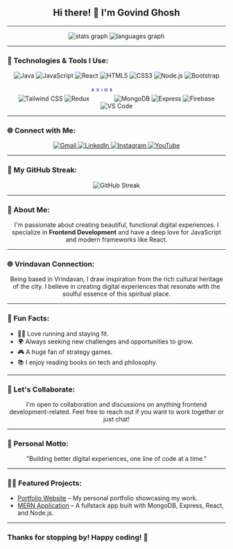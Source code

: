 <h2 align="center">Hi there! 👋 I'm Govind Ghosh</h2>

---

<div align="center">
  <img src="https://github-readme-stats.vercel.app/api?username=govindghosh&hide_title=false&hide_rank=false&show_icons=true&include_all_commits=true&count_private=true&disable_animations=false&theme=dracula&locale=en&hide_border=true" height="150" alt="stats graph" />
  <img src="https://github-readme-stats.vercel.app/api/top-langs?username=govindghosh&locale=en&hide_title=false&layout=compact&card_width=320&langs_count=5&theme=dracula&hide_border=true" height="150" alt="languages graph" />
</div>

---

### 🚀 Technologies & Tools I Use:

<div align="center">
  <img src="https://cdn.jsdelivr.net/gh/devicons/devicon/icons/java/java-original.svg" height="50" alt="Java" />
  <img src="https://cdn.jsdelivr.net/gh/devicons/devicon/icons/javascript/javascript-original.svg" height="50" alt="JavaScript" />
  <img src="https://cdn.jsdelivr.net/gh/devicons/devicon/icons/react/react-original.svg" height="50" alt="React" />
  <img src="https://cdn.jsdelivr.net/gh/devicons/devicon/icons/html5/html5-original.svg" height="50" alt="HTML5" />
  <img src="https://cdn.jsdelivr.net/gh/devicons/devicon/icons/css3/css3-original.svg" height="50" alt="CSS3" />
  <img src="https://cdn.jsdelivr.net/gh/devicons/devicon/icons/nodejs/nodejs-original.svg" height="50" alt="Node.js" />
  <img src="https://cdn.jsdelivr.net/gh/devicons/devicon/icons/bootstrap/bootstrap-original.svg" height="50" alt="Bootstrap" />
  <img src="https://cdn.jsdelivr.net/gh/devicons/devicon/icons/tailwindcss/tailwindcss-original-wordmark.svg" height="50" alt="Tailwind CSS" />
  <img src="https://cdn.jsdelivr.net/gh/devicons/devicon/icons/redux/redux-original.svg" height="50" alt="Redux" />
  <img src="https://raw.githubusercontent.com/devicons/devicon/v2.16.0/icons/axios/axios-plain-wordmark.svg" height="50" alt="Axios" />
  <img src="https://cdn.jsdelivr.net/gh/devicons/devicon/icons/mongodb/mongodb-original.svg" height="50" alt="MongoDB" />
  <img src="https://cdn.jsdelivr.net/gh/devicons/devicon/icons/express/express-original.svg" height="50" alt="Express" />
  <img src="https://cdn.jsdelivr.net/gh/devicons/devicon/icons/firebase/firebase-plain.svg" height="50" alt="Firebase" />
  <img src="https://cdn.jsdelivr.net/gh/devicons/devicon/icons/vscode/vscode-original.svg" height="50" alt="VS Code" />
</div>

---

### 🌐 Connect with Me:

<div align="center">
  <a href="mailto:govindghosh0@gmail.com" target="_blank">
    <img src="https://img.shields.io/static/v1?message=Gmail&logo=gmail&label=&color=D14836&logoColor=white&labelColor=&style=for-the-badge" height="40" alt="Gmail" />
  </a>
  <a href="https://www.linkedin.com/in/govind-web-developer" target="_blank">
    <img src="https://img.shields.io/static/v1?message=LinkedIn&logo=linkedin&label=&color=0077B5&logoColor=white&labelColor=&style=for-the-badge" height="40" alt="LinkedIn" />
  </a>
  <a href="https://www.instagram.com/govindghosh0" target="_blank">
    <img src="https://img.shields.io/static/v1?message=Instagram&logo=instagram&label=&color=E4405F&logoColor=white&labelColor=&style=for-the-badge" height="40" alt="Instagram" />
  </a>
  <a href="https://www.youtube.com/c/yourchannel" target="_blank">
    <img src="https://img.shields.io/static/v1?message=YouTube&logo=youtube&label=&color=FF0000&logoColor=white&labelColor=&style=for-the-badge" height="40" alt="YouTube" />
  </a>
</div>

---

### 🎯 My GitHub Streak:

<div align="center">
  <img src="https://github-readme-streak-stats.herokuapp.com/?user=govindghosh&theme=dracula&hide_border=true" alt="GitHub Streak" />
</div>

---

### 🌱 About Me:

<p align="center">
  I'm passionate about creating beautiful, functional digital experiences. I specialize in <strong>Frontend Development</strong> and have a deep love for JavaScript and modern frameworks like React.
</p>

---

### 🌐 Vrindavan Connection:

<p align="center">
  Being based in Vrindavan, I draw inspiration from the rich cultural heritage of the city. I believe in creating digital experiences that resonate with the soulful essence of this spiritual place.
</p>

---

### 🧩 Fun Facts:

- 🏃‍♂️ Love running and staying fit.
- 🌍 Always seeking new challenges and opportunities to grow.
- 🎮 A huge fan of strategy games.
- 📚 I enjoy reading books on tech and philosophy.

---

### 🎯 Let's Collaborate:

<p align="center">
  I'm open to collaboration and discussions on anything frontend development-related. Feel free to reach out if you want to work together or just chat!
</p>

---

### 📜 Personal Motto:

<p align="center">
  "Building better digital experiences, one line of code at a time."
</p>

---

### 🧑‍💻 Featured Projects:

- [Portfolio Website](https://portfolio-gold-sigma.vercel.app/) – My personal portfolio showcasing my work.
- [MERN Application](https://github.com/govindghosh/mern-app) – A fullstack app built with MongoDB, Express, React, and Node.js.
  
---

### Thanks for stopping by! Happy coding! 🚀
